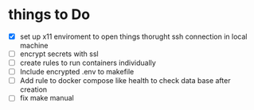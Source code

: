 # things to Do
- [x] set up x11 enviroment to open things thorught ssh connection in local machine
- [ ] encrypt secrets with ssl
- [ ] create rules to run containers individually
- [ ] Include encrypted .env to makefile 
- [ ] Add rule to docker compose like health to check data base after creation
- [ ] fix make manual